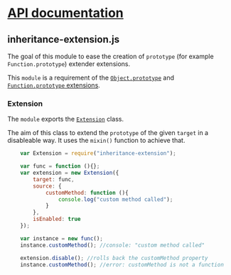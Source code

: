 # [API documentation](../index.md)

## inheritance-extension.js

The goal of this module to ease the creation of `prototype` (for example `Function.prototype`) extender extensions.

This `module` is a requirement of the [`Object.prototype`](../inheritance-object/index.md) and [`Function.prototype` extensions](../inheritance-function/index.md).

### <a name="Extension"></a>Extension

The `module` exports the [`Extension`](Extension.md) class.

The aim of this class to extend the `prototype` of the given `target` in a disableable way. It uses the `mixin()` function to achieve that.

```js
    var Extension = require("inheritance-extension");

    var func = function (){};
    var extension = new Extension({
        target: func,
        source: {
            customMethod: function (){
                console.log("custom method called");
            }
        },
        isEnabled: true
    });

    var instance = new func();
    instance.customMethod(); //console: "custom method called"

    extension.disable(); //rolls back the customMethod property
    instance.customMethod(); //error: customMethod is not a function
```

